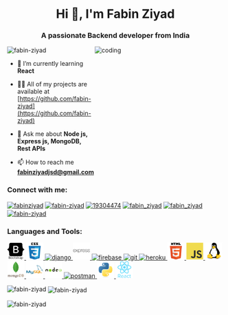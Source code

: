 <h1 align="center">Hi 👋, I'm Fabin Ziyad</h1>
<h3 align="center">A passionate Backend developer from India</h3>
<img src="https://media4.giphy.com/media/HscDLzkO8EOTmgkhQP/giphy.gif?cid=ecf05e47tmq4brti0gq64y7hn2djzymt28m25vevujxh3miz&rid=giphy.gif&ct=g" align="right" alt="coding" width="300" height="300">
<p align="left"> <img src="https://komarev.com/ghpvc/?username=fabin-ziyad&label=Profile%20views&color=0e75b6&style=flat" alt="fabin-ziyad" /> </p>

- 🌱 I’m currently learning **React**

- 👨‍💻 All of my projects are available at [https://github.com/fabin-ziyad](https://github.com/fabin-ziyad)

- 💬 Ask me about **Node js, Express js, MongoDB, Rest APIs**

- 📫 How to reach me **fabinziyadjsd@gmail.com**

<h3 align="left">Connect with me:</h3>
<p align="left">
<a href="https://dev.to/fabinziyad" target="blank"><img align="center" src="https://raw.githubusercontent.com/rahuldkjain/github-profile-readme-generator/master/src/images/icons/Social/devto.svg" alt="fabinziyad" height="30" width="40" /></a>
<a href="https://linkedin.com/in/fabin-ziyad" target="blank"><img align="center" src="https://raw.githubusercontent.com/rahuldkjain/github-profile-readme-generator/master/src/images/icons/Social/linked-in-alt.svg" alt="fabin-ziyad" height="30" width="40" /></a>
<a href="https://stackoverflow.com/users/19304474" target="blank"><img align="center" src="https://raw.githubusercontent.com/rahuldkjain/github-profile-readme-generator/master/src/images/icons/Social/stack-overflow.svg" alt="19304474" height="30" width="40" /></a>
<a href="https://instagram.com/fabin_ziyad" target="blank"><img align="center" src="https://raw.githubusercontent.com/rahuldkjain/github-profile-readme-generator/master/src/images/icons/Social/instagram.svg" alt="fabin_ziyad" height="30" width="40" /></a>
<a href="https://www.codechef.com/users/fabin_ziyad" target="blank"><img align="center" src="https://cdn.jsdelivr.net/npm/simple-icons@3.1.0/icons/codechef.svg" alt="fabin_ziyad" height="30" width="40" /></a>
<a href="https://www.leetcode.com/fabin-ziyad" target="blank"><img align="center" src="https://raw.githubusercontent.com/rahuldkjain/github-profile-readme-generator/master/src/images/icons/Social/leet-code.svg" alt="fabin-ziyad" height="30" width="40" /></a>
</p>

<h3 align="left">Languages and Tools:</h3>
<p align="left"> <a href="https://getbootstrap.com" target="_blank" rel="noreferrer"> <img src="https://raw.githubusercontent.com/devicons/devicon/master/icons/bootstrap/bootstrap-plain-wordmark.svg" alt="bootstrap" width="40" height="40"/> </a> <a href="https://www.w3schools.com/css/" target="_blank" rel="noreferrer"> <img src="https://raw.githubusercontent.com/devicons/devicon/master/icons/css3/css3-original-wordmark.svg" alt="css3" width="40" height="40"/> </a> <a href="https://www.djangoproject.com/" target="_blank" rel="noreferrer"> <img src="https://cdn.worldvectorlogo.com/logos/django.svg" alt="django" width="40" height="40"/> </a> <a href="https://expressjs.com" target="_blank" rel="noreferrer"> <img src="https://raw.githubusercontent.com/devicons/devicon/master/icons/express/express-original-wordmark.svg" alt="express" width="40" height="40"/> </a> <a href="https://firebase.google.com/" target="_blank" rel="noreferrer"> <img src="https://www.vectorlogo.zone/logos/firebase/firebase-icon.svg" alt="firebase" width="40" height="40"/> </a> <a href="https://git-scm.com/" target="_blank" rel="noreferrer"> <img src="https://www.vectorlogo.zone/logos/git-scm/git-scm-icon.svg" alt="git" width="40" height="40"/> </a> <a href="https://heroku.com" target="_blank" rel="noreferrer"> <img src="https://www.vectorlogo.zone/logos/heroku/heroku-icon.svg" alt="heroku" width="40" height="40"/> </a> <a href="https://www.w3.org/html/" target="_blank" rel="noreferrer"> <img src="https://raw.githubusercontent.com/devicons/devicon/master/icons/html5/html5-original-wordmark.svg" alt="html5" width="40" height="40"/> </a> <a href="https://developer.mozilla.org/en-US/docs/Web/JavaScript" target="_blank" rel="noreferrer"> <img src="https://raw.githubusercontent.com/devicons/devicon/master/icons/javascript/javascript-original.svg" alt="javascript" width="40" height="40"/> </a> <a href="https://www.linux.org/" target="_blank" rel="noreferrer"> <img src="https://raw.githubusercontent.com/devicons/devicon/master/icons/linux/linux-original.svg" alt="linux" width="40" height="40"/> </a> <a href="https://www.mongodb.com/" target="_blank" rel="noreferrer"> <img src="https://raw.githubusercontent.com/devicons/devicon/master/icons/mongodb/mongodb-original-wordmark.svg" alt="mongodb" width="40" height="40"/> </a> <a href="https://www.mysql.com/" target="_blank" rel="noreferrer"> <img src="https://raw.githubusercontent.com/devicons/devicon/master/icons/mysql/mysql-original-wordmark.svg" alt="mysql" width="40" height="40"/> </a> <a href="https://nodejs.org" target="_blank" rel="noreferrer"> <img src="https://raw.githubusercontent.com/devicons/devicon/master/icons/nodejs/nodejs-original-wordmark.svg" alt="nodejs" width="40" height="40"/> </a> <a href="https://postman.com" target="_blank" rel="noreferrer"> <img src="https://www.vectorlogo.zone/logos/getpostman/getpostman-icon.svg" alt="postman" width="40" height="40"/> </a> <a href="https://www.python.org" target="_blank" rel="noreferrer"> <img src="https://raw.githubusercontent.com/devicons/devicon/master/icons/python/python-original.svg" alt="python" width="40" height="40"/> </a> <a href="https://reactjs.org/" target="_blank" rel="noreferrer"> <img src="https://raw.githubusercontent.com/devicons/devicon/master/icons/react/react-original-wordmark.svg" alt="react" width="40" height="40"/> </a> </p>

<p><img align="left" src="https://github-readme-stats.vercel.app/api/top-langs?username=fabin-ziyad&show_icons=true&locale=en&layout=compact" alt="fabin-ziyad" /></p>

<p>&nbsp;<img align="center" src="https://github-readme-stats.vercel.app/api?username=fabin-ziyad&show_icons=true&locale=en" alt="fabin-ziyad" /></p>

<p><img align="center" src="https://github-readme-streak-stats.herokuapp.com/?user=fabin-ziyad&" alt="fabin-ziyad" /></p>
